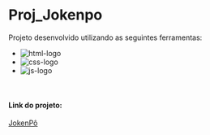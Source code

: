 # Proj_Jokenpo

Projeto desenvolvido utilizando as seguintes ferramentas:

- <img src="https://img.shields.io/badge/HTML5-E34F26?style=for-the-badge&logo=html5&logoColor=white" alt="html-logo"/> 
- <img src="https://img.shields.io/badge/CSS3-1572B6?style=for-the-badge&logo=css3&logoColor=white" alt="css-logo"/> 
- <img src="https://img.shields.io/badge/JavaScript-323330?style=for-the-badge&logo=javascript&logoColor=F7DF1E" alt="js-logo"/>
<br/>
<h4>Link do projeto:</h4>
<a href="https://proj-jokenpo.netlify.app">JokenPô</a>
<br/>
